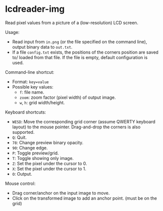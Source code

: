 # lcdreader-img

Read pixel values from a picture of a (low-resolution) LCD screen.

Usage:
* Read input from `in.png` (or the file specified on the command line),
  output binary data to `out.txt`.
* If a file `config.txt` exists, the positions of the corners position are saved to/
  loaded from that file. If the file is empty, default configuration is used.

Command-line shortcut:
* Format: `key=value`
* Possible key values:
    * `f`: file name.
    * `zoom`: zoom factor (pixel width) of output image.
	* `w`, `h`: grid width/height.

Keyboard shortcuts:

* `WESD`: Move the corresponding grid corner (assume QWERTY keyboard layout) to the
  mouse pointer. Drag-and-drop the corners is also supported.
* `Q`: Quit.
* `78`: Change preview binary opacity.
* `90`: Change edge.
* `P`: Toggle preview/grid.
* `T`: Toggle showing only image.
* `Z`: Set the pixel under the cursor to 0.
* `X`: Set the pixel under the cursor to 1.
* `O`: Output.

Mouse control:

* Drag corner/anchor on the input image to move.
* Click on the transformed image to add an anchor point. (must be on the grid)
